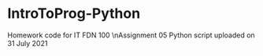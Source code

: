 # IntroToProg-Python
Homework code for IT FDN 100
\nAssignment 05 Python script uploaded on 31 July 2021
